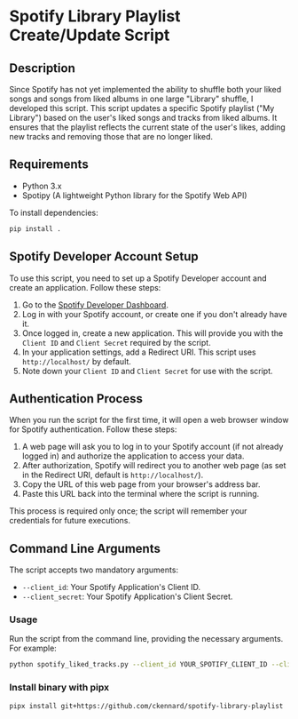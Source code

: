 # Spotify Library Playlist Create/Update Script

## Description

Since Spotify has not yet implemented the ability to shuffle both your liked songs and songs from liked albums in one large "Library" shuffle, I developed this script. This script updates a specific Spotify playlist ("My Library") based on the user's liked songs and tracks from liked albums. It ensures that the playlist reflects the current state of the user's likes, adding new tracks and removing those that are no longer liked.

## Requirements

- Python 3.x
- Spotipy (A lightweight Python library for the Spotify Web API)

To install dependencies:

```bash
pip install .
```

## Spotify Developer Account Setup

To use this script, you need to set up a Spotify Developer account and create an application. Follow these steps:

1. Go to the [Spotify Developer Dashboard](https://developer.spotify.com/dashboard/).
2. Log in with your Spotify account, or create one if you don't already have it.
3. Once logged in, create a new application. This will provide you with the `Client ID` and `Client Secret` required by the script.
4. In your application settings, add a Redirect URI. This script uses `http://localhost/` by default.
5. Note down your `Client ID` and `Client Secret` for use with the script.

## Authentication Process

When you run the script for the first time, it will open a web browser window for Spotify authentication. Follow these steps:

1. A web page will ask you to log in to your Spotify account (if not already logged in) and authorize the application to access your data.
2. After authorization, Spotify will redirect you to another web page (as set in the Redirect URI, default is `http://localhost/`).
3. Copy the URL of this web page from your browser's address bar.
4. Paste this URL back into the terminal where the script is running.

This process is required only once; the script will remember your credentials for future executions.

## Command Line Arguments

The script accepts two mandatory arguments:

- `--client_id`: Your Spotify Application's Client ID.
- `--client_secret`: Your Spotify Application's Client Secret.

### Usage

Run the script from the command line, providing the necessary arguments. For example:

```bash
python spotify_liked_tracks.py --client_id YOUR_SPOTIFY_CLIENT_ID --client_secret YOUR_SPOTIFY_CLIENT_SECRET
```

### Install binary with pipx
```bash
pipx install git+https://github.com/ckennard/spotify-library-playlist
```
